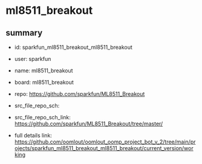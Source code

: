 # ml8511_breakout
 
## summary 
* id: sparkfun_ml8511_breakout_ml8511_breakout
* user: sparkfun
* name: ml8511_breakout
* board: ml8511_breakout
* repo: https://github.com/sparkfun/ML8511_Breakout



* src_file_repo_sch: 
* src_file_repo_sch_link: https://github.com/sparkfun/ML8511_Breakout/tree/master/
* full details link: https://github.com/oomlout/oomlout_oomp_project_bot_v_2/tree/main/projects/sparkfun_ml8511_breakout_ml8511_breakout/current_version/working  







